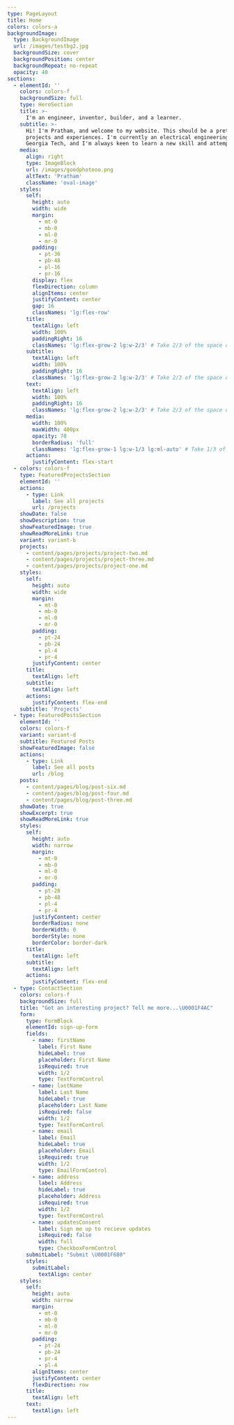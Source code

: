 ```yaml
---
type: PageLayout
title: Home
colors: colors-a
backgroundImage:
  type: BackgroundImage
  url: /images/testbg2.jpg
  backgroundSize: cover
  backgroundPosition: center
  backgroundRepeat: no-repeat
  opacity: 40
sections:
  - elementId: ''
    colors: colors-f
    backgroundSize: full
    type: HeroSection
    title: >-
      I'm an engineer, inventor, builder, and a learner.
    subtitle: >-
      Hi! I'm Pratham, and welcome to my website. This should be a pretty comprehensive collection of my
      projects and experiences. I'm currently an electrical engineering student at
      Georgia Tech, and I'm always keen to learn a new skill and attempt new challenges.
    media:
      align: right
      type: ImageBlock
      url: /images/goodphotooo.png
      altText: 'Pratham'
      className: 'oval-image'
    styles:
      self:
        height: auto
        width: wide
        margin:
          - mt-0
          - mb-0
          - ml-0
          - mr-0
        padding:
          - pt-36
          - pb-48
          - pl-16
          - pr-16
        display: flex
        flexDirection: column
        alignItems: center
        justifyContent: center
        gap: 16
        classNames: 'lg:flex-row'
      title:
        textAlign: left
        width: 100%
        paddingRight: 16
        classNames: 'lg:flex-grow-2 lg:w-2/3' # Take 2/3 of the space on large screens
      subtitle:
        textAlign: left
        width: 100%
        paddingRight: 16
        classNames: 'lg:flex-grow-2 lg:w-2/3' # Take 2/3 of the space on large screens
      text:
        textAlign: left
        width: 100%
        paddingRight: 16
        classNames: 'lg:flex-grow-2 lg:w-2/3' # Take 2/3 of the space on large screens
      media:
        width: 100%
        maxWidth: 400px
        opacity: 70
        borderRadius: 'full'
        classNames: 'lg:flex-grow-1 lg:w-1/3 lg:ml-auto' # Take 1/3 of the space and push to the right
      actions:
        justifyContent: flex-start
  - colors: colors-f
    type: FeaturedProjectsSection
    elementId: ''
    actions:
      - type: Link
        label: See all projects
        url: /projects
    showDate: false
    showDescription: true
    showFeaturedImage: true
    showReadMoreLink: true
    variant: variant-b
    projects:
      - content/pages/projects/project-two.md
      - content/pages/projects/project-three.md
      - content/pages/projects/project-one.md
    styles:
      self:
        height: auto
        width: wide
        margin:
          - mt-0
          - mb-0
          - ml-0
          - mr-0
        padding:
          - pt-24
          - pb-24
          - pl-4
          - pr-4
        justifyContent: center
      title:
        textAlign: left
      subtitle:
        textAlign: left
      actions:
        justifyContent: flex-end
    subtitle: 'Projects'
  - type: FeaturedPostsSection
    elementId: ''
    colors: colors-f
    variant: variant-d
    subtitle: Featured Posts
    showFeaturedImage: false
    actions:
      - type: Link
        label: See all posts
        url: /blog
    posts:
      - content/pages/blog/post-six.md
      - content/pages/blog/post-four.md
      - content/pages/blog/post-three.md
    showDate: true
    showExcerpt: true
    showReadMoreLink: true
    styles:
      self:
        height: auto
        width: narrow
        margin:
          - mt-0
          - mb-0
          - ml-0
          - mr-0
        padding:
          - pt-28
          - pb-48
          - pl-4
          - pr-4
        justifyContent: center
        borderRadius: none
        borderWidth: 0
        borderStyle: none
        borderColor: border-dark
      title:
        textAlign: left
      subtitle:
        textAlign: left
      actions:
        justifyContent: flex-end
  - type: ContactSection
    colors: colors-f
    backgroundSize: full
    title: "Got an interesting project? Tell me more...\U0001F4AC"
    form:
      type: FormBlock
      elementId: sign-up-form
      fields:
        - name: firstName
          label: First Name
          hideLabel: true
          placeholder: First Name
          isRequired: true
          width: 1/2
          type: TextFormControl
        - name: lastName
          label: Last Name
          hideLabel: true
          placeholder: Last Name
          isRequired: false
          width: 1/2
          type: TextFormControl
        - name: email
          label: Email
          hideLabel: true
          placeholder: Email
          isRequired: true
          width: 1/2
          type: EmailFormControl
        - name: address
          label: Address
          hideLabel: true
          placeholder: Address
          isRequired: true
          width: 1/2
          type: TextFormControl
        - name: updatesConsent
          label: Sign me up to recieve updates
          isRequired: false
          width: full
          type: CheckboxFormControl
      submitLabel: "Submit \U0001F680"
      styles:
        submitLabel:
          textAlign: center
    styles:
      self:
        height: auto
        width: narrow
        margin:
          - mt-0
          - mb-0
          - ml-0
          - mr-0
        padding:
          - pt-24
          - pb-24
          - pr-4
          - pl-4
        alignItems: center
        justifyContent: center
        flexDirection: row
      title:
        textAlign: left
      text:
        textAlign: left
---
```


